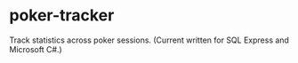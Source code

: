 # poker-tracker
Track statistics across poker sessions. (Current written for SQL Express and Microsoft C#.)
